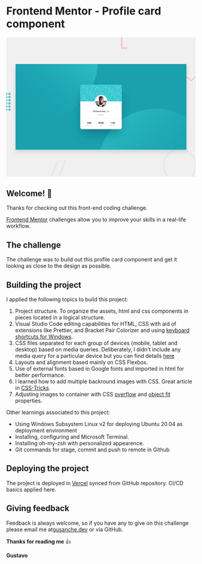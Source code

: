 # Frontend Mentor - Profile card component

![Design preview for the Profile card component coding challenge](./design/desktop-preview.jpg)

## Welcome! 👋

Thanks for checking out this front-end coding challenge.

[Frontend Mentor](https://www.frontendmentor.io) challenges allow you to improve your skills in a real-life workflow.

## The challenge

The challenge was to  build out this profile card component and get it looking as close to the design as possible.

## Building the project

I applied the following topics to build this project:

1. Project structure. To organize the assets, html and css components in pieces located in a logical structure.
2. Visual Studio Code editing capabilities for HTML, CSS with aid of extensions like Prettier, and Bracket Pair Colorizer and using [keyboard shortcuts for Windows](https://code.visualstudio.com/shortcuts/keyboard-shortcuts-windows.pdf).
3. CSS files separated for each group of devices (mobile, tablet and desktop) based on media queries. Deliberately, I didn't include any media query for a particular device but you can find details [here](https://css-tricks.com/snippets/css/media-queries-for-standard-devices/)
4. Layouts and alignment based mainly on CSS Flexbox.
5. Use of external fonts based in Google fonts and imported in html for better performance.
6. I learned how to add multiple backround images with CSS. Great article in [CSS-Tricks](https://css-tricks.com/css-basics-using-multiple-backgrounds/).
7. Adjusting images to container with CSS [overflow](https://developer.mozilla.org/en-US/docs/Web/CSS/overflow) and [object fit](https://developer.mozilla.org/en-US/docs/Web/CSS/object-fit) properties.

Other learnings associated to this project:
- Using Windows Subsystem Linux v2 for deploying Ubuntu 20.04 as deployment environment
- Installing, configuring and Microsoft Terminal.
- Installing oh-my-zsh with personalized appearence.
- Git commands for stage, commit and push to remote in Github

## Deploying the project

The project is deployed in [Vercel](https://frontend-mentor-profile-card-component-eta-gold.vercel.app/) synced from GitHub repository. CI/CD basics applied here.


## Giving feedback

Feedback is always welcome, so if you have any to give on this challenge please email me at[gusanche.dev](mailto:gustavosanchezgalarza@gmail.com) or via GitHub.


**Thanks for reading me** 👍

**Gustavo**